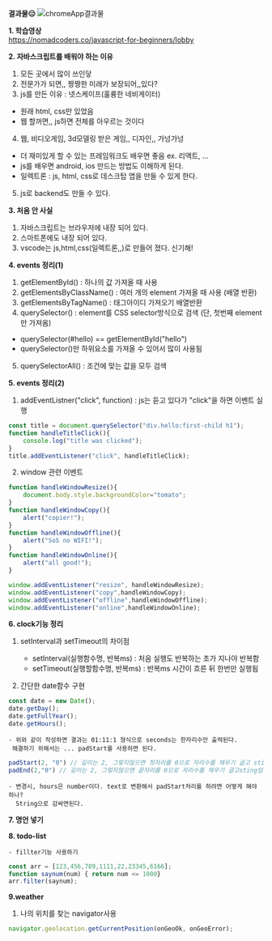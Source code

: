
<b>결과물😑</b>
![chromeApp결과물](https://user-images.githubusercontent.com/74126735/151000185-48c20112-c08e-4f38-a76d-05f43b3f4707.png)



<b>1. 학습영상</b>   
   https://nomadcoders.co/javascript-for-beginners/lobby
   
<b>2. 자바스크립트를 배워야 하는 이유</b>   
1. 모든 곳에서 많이 쓰인닿   
2. 전문가가 되면,, 짱짱한 미래가 보장되어,,있다?   
3. js를 만든 이유 : 넷스케이프(훌륭한 네비게이터)   
 - 원래 html, css만 있었음    
 - 웹 할꺼면,, js하면 전체를 아우르는 것이다    
4. 웹, 비디오게임, 3d모델링 받은 게임,, 디자인,, 가넝가넝   
 - 더 재미있게 할 수 있는 프레임워크도 배우면 좋음 ex. 리액트, ...   
 - js를 배우면 android, ios 만드는 방법도 이해하게 된다.
 - 일렉트론 : js, html, css로 데스크탑 앱을 만들 수 있게 한다.    
5. js로 backend도 만들 수 있다.   
   
<b>3. 처음 안 사실</b>   
1. 자바스크립트는 브라우저에 내장 되어 있다.   
2. 스마트폰에도 내장 되어 있다.   
3. vscode는 js,html,css(일렉트론,,)로 만들어 졌다. 신기해!   
   
<b>4. events 정리(1)</b>   
1. getElementById() : 하나의 값 가져올 때 사용   
2. getElementsByClassName() : 여러 개의 element 가져올 때 사용 (배열 반환)   
3. getElementsByTagName() : 태그아이디 가져오기 배열반환   
4. querySelector() : element를 CSS selector방식으로 검색 (단, 첫번째 element만 가져옴)   
 - querySelector(#hello) == getElementById("hello")   
 - querySelector()만 하위요소를 가져올 수 있어서 많이 사용됨   
5. querySelectorAll() : 조건에 맞는 값을 모두 검색   

<b>5. events 정리(2)</b>   
1. addEventListner("click", function) : js는 듣고 있다가 "click"을 하면 이벤트 실행    
```js
const title = document.querySelector("div.hello:first-child h1");
function handleTitleClick(){
    console.log("title was clicked");
}
title.addEventListener("click", handleTitleClick);


```
2. window 관련 이벤트</b>   
```js
function handleWindowResize(){
    document.body.style.backgroundColor="tomato";
}
function handleWindowCopy(){
    alert("copier!");
}
function handleWindowOffline(){
    alert("SoS no WIFI!");
}
function handleWindowOnline(){
    alert("all good!");
}

window.addEventListener("resize", handleWindowResize);
window.addEventListener("copy",handleWindowCopy);
window.addEventListener("offline",handleWindowOffline);
window.addEventListener("online",handleWindowOnline);
```

<b>6. clock기능 정리</b>   
1. setInterval과 setTimeout의 차이점   
    - setInterval(실행함수명, 반복ms) : 처음 실행도 반복하는 초가 지나야 반복함   
    - setTimeout(실행할함수명, 반복ms) : 반복ms 시간이 흐른 뒤 한번만 실행됨   
 
2. 간단한 date함수 구현    
```js
const date = new Date();
date.getDay();
date.getFullYear();
date.getHours();
```
    - 위와 같이 작성하면 결과는 01:11:1 형식으로 seconds는 한자리수만 출력된다.   
     해결하기 위해서는 ... padStart를 사용하면 된다.    
   
   
```js
padStart(2, "0") // 길이는 2, 그렇지않으면 첫자리를 0으로 자리수를 채우기 글고 sting임!
padEnd(2,"0") // 길이는 2, 그렇지않으면 끝자리를 0으로 자리수를 채우기 글고sting임!
```

   
    - 변경시, hours은 number이다. text로 변환해서 padStart처리를 하려면 어떻게 해야 하나?   
      String으로 감싸면된다.   

<b>7. 명언 넣기</b>   

<b>8. todo-list</b>   

    - fillter기능 사용하기   
```js
const arr = [123,456,789,1111,22,23345,6166];
function saynum(num) { return num <= 1000}
arr.filter(saynum);
```

<b>9.weather</b>   
1. 나의 위치를 찾는 navigator사용   
   
```js
navigator.geolocation.getCurrentPosition(onGeoOk, onGeoError);
```
